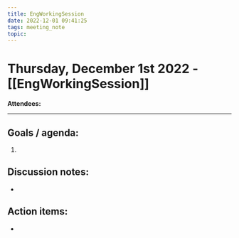 ```yaml
---
title: EngWorkingSession
date: 2022-12-01 09:41:25
tags: meeting_note
topic: 
---
```

# Thursday, December 1st 2022 - [[EngWorkingSession]]
**Attendees:** 

---
## Goals / agenda:
1. 

## Discussion notes:
- 

## Action items:
- 
